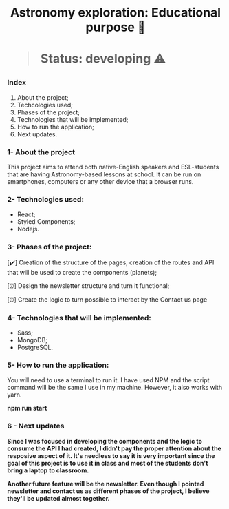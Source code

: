 <h1 align="center"> Astronomy exploration: Educational purpose 🔭 <h1/> 

 > Status: developing ⚠️
  
### Index  
 1) About the project;
 2) Techcologies used;
 3) Phases of the project;
 4) Technologies that will be implemented;
 5) How to run the application;
 6) Next updates. 
  
### 1- About the project

This project aims to attend both native-English speakers and ESL-students that are having Astronomy-based lessons at school. It can be run on smartphones, computers or any other device that a browser runs.
  
### 2- Technologies used:
 
  + React;
  + Styled Components;
  + Nodejs.
  
### 3- Phases of the project:
  
  [✔️] Creation of the structure of the pages, creation of the routes and API that will be used to create the components (planets);
  
  [⏰] Design the newsletter structure and turn it functional;
  
  [⏰] Create the logic to turn possible to interact by the Contact us page
  
### 4- Technologies that will be implemented:
  
  + Sass;
  + MongoDB;
  + PostgreSQL.
  
### 5- How to run the application:
  
  You will need to use a terminal to run it. I have used NPM and the script command will be the same I use in my machine. However, it also works with yarn.
  
  <strong>npm run start<strong/>
  
### 6 - Next updates
    
Since I was focused in developing the components and the logic to consume the API I had created, I didn't pay the proper attention about the resposive aspect of it. It's needless to say it is very important since the goal of this project is to use it in class and most of the students don't bring a laptop to classroom.
    
Another future feature will be the newsletter. Even though I pointed newsletter and contact us as different phases of the project, I believe they'll be updated almost together.
  
  
  



